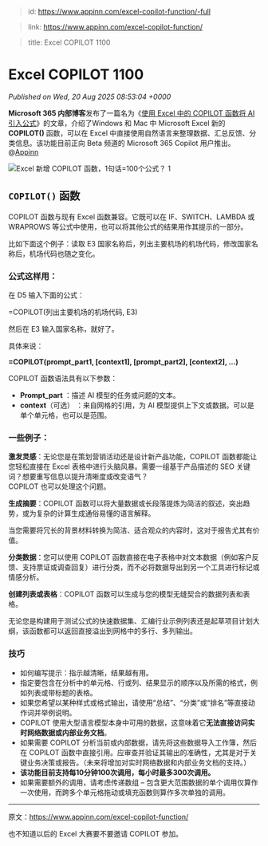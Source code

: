 > id: https://www.appinn.com/excel-copilot-function/-full

> link: https://www.appinn.com/excel-copilot-function/

> title: Excel COPILOT 1100

# Excel COPILOT 1100
_Published on Wed, 20 Aug 2025 08:53:04 +0000_

**Microsoft 365 内部博客**发布了一篇名为《[使用 Excel 中的 COPILOT 函数将 AI 引入公式](https://techcommunity.microsoft.com/blog/microsoft365insiderblog/bring-ai-to-your-formulas-with-the-copilot-function-in-excel/4443487)》的文章，介绍了Windows 和 Mac 中 Microsoft Excel 新的 **COPILOT()** 函数，可以在 Excel 中直接使用自然语言来整理数据、汇总反馈、分类信息。该功能目前正向 Beta 频道的 Microsoft 365 Copilot 用户推出。@[Appinn](https://www.appinn.com/excel-copilot-function/)

![Excel 新增 COPILOT 函数，1句话=100个公式？ 1](https://do-cdn.appinn.com/static3/images/2025/08/Copy-of-appinn-homework-2025-08-20T161245.257.jpg "Excel 新增 COPILOT 函数，1句话=100个公式？ 1")

`COPILOT()` 函数
--------------

COPILOT 函数与现有 Excel 函数兼容。它既可以在 IF、SWITCH、LAMBDA 或 WRAPROWS 等公式中使用，也可以将其他公式的结果用作其提示的一部分。

比如下面这个例子：读取 E3 国家名称后，列出主要机场的机场代码，修改国家名称后，机场代码也随之变化。

### 公式这样用：

在 D5 输入下面的公式：

\=COPILOT(列出主要机场的机场代码, E3)

然后在 E3 输入国家名称，就好了。

具体来说：

**\=COPILOT(prompt\_part1, \[context1\], \[prompt\_part2\], \[context2\], …)**

COPILOT 函数语法具有以下参数：

-   **Prompt\_part** ：描述 AI 模型的任务或问题的文本。
-   **context**（可选） ：来自网格的引用，为 AI 模型提供上下文或数据。可以是单个单元格，也可以是范围。

### 一些例子：

**激发灵感**：无论您是在策划营销活动还是设计新产品功能，COPILOT 函数都能让您轻松直接在 Excel 表格中进行头脑风暴。需要一组基于产品描述的 SEO 关键词？想要重写信息以提升清晰度或改变语气？  
COPILOT 也可以处理这个问题。

**生成摘要**：COPILOT 函数可以将大量数据或长段落提炼为简洁的叙述，突出趋势，或为复杂的计算生成通俗易懂的语言解释。

当您需要将冗长的背景材料转换为简洁、适合观众的内容时，这对于报告尤其有价值。

**分类数据**：您可以使用 COPILOT 函数直接在电子表格中对文本数据（例如客户反馈、支持票证或调查回复）进行分类，而不必将数据导出到另一个工具进行标记或情感分析。

**创建列表或表格**：COPILOT 函数可以生成与您的模型无缝契合的数据列表和表格。

无论您是构建用于测试公式的快速数据集、汇编行业示例列表还是起草项目计划大纲，该函数都可以返回直接溢出到网格中的多行、多列输出。

### 技巧

-   如何编写提示：指示越清晰，结果越有用。
-   指定要包含在分析中的单元格、行或列、结果显示的顺序以及所需的格式，例如列表或带标题的表格。
-   如果您希望以某种样式或格式输出，请使用“总结”、“分类”或“排名”等直接动作词并举例说明。
-   COPILOT 使用大型语言模型本身中可用的数据，这意味着它**无法直接访问实时网络数据或内部业务文档**。
-   如果需要 COPILOT 分析当前或内部数据，请先将这些数据导入工作簿，然后在 COPILOT 函数中直接引用。应审查并验证其输出的准确性，尤其是对于关键业务决策或报告。（未来将增加对实时网络数据和内部业务文档的支持。）
-   **该功能目前支持每10分钟100次调用，每小时最多300次调用。**
-   如果需要额外的调用，请考虑传递数组 – 包含更大范围数据的单个调用仅算作一次使用，而跨多个单元格拖动或填充函数则算作多次单独的调用。

* * *

原文：https://www.appinn.com/excel-copilot-function/

也不知道以后的 Excel 大赛要不要邀请 COPILOT 参加。
